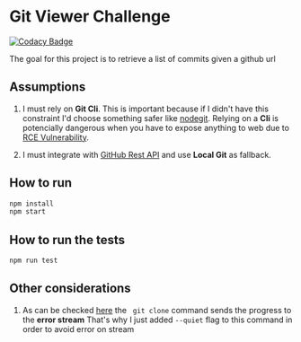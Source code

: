 # Git Viewer Challenge
[![Codacy Badge](https://app.codacy.com/project/badge/Grade/68cf1aec60d24ebab1736b4ca28083e2)](https://www.codacy.com/gh/lucassklp/git-viewer-challenge/dashboard?utm_source=github.com&amp;utm_medium=referral&amp;utm_content=lucassklp/git-viewer-challenge&amp;utm_campaign=Badge_Grade)

The goal for this project is to retrieve a list of commits given a github url

## Assumptions
1. I must rely on **Git Cli**. This is important because if I didn't have this constraint I'd choose something safer like [nodegit](https://github.com/nodegit/nodegit). Relying on a **Cli** is potencially dangerous when you have to expose anything to web due to [RCE Vulnerability](https://www.sciencedirect.com/topics/computer-science/remote-code-execution).

2. I must integrate with [GitHub Rest API](https://docs.github.com/en/rest) and use **Local Git** as fallback.

## How to run

```bash
npm install
npm start
```

## How to run the tests
```bash
npm run test
```

## Other considerations
1. As can be checked [here](https://mirrors.edge.kernel.org/pub/software/scm/git/docs/git-clone.html) the ``` git clone``` command sends the progress to the **error stream** That's why I just added ```--quiet``` flag to this command in order to avoid error on stream
